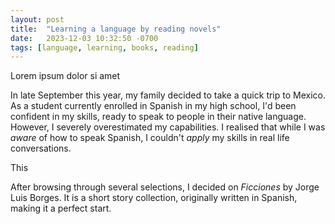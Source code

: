 ```yaml
---
layout: post
title:  "Learning a language by reading novels"
date:   2023-12-03 10:32:50 -0700
tags: [language, learning, books, reading]
---
```


Lorem ipsum dolor si amet

In late September this year, my family decided to take a quick trip to Mexico. As a student currently enrolled in Spanish in my high school, I'd been confident in my skills, ready to speak to people in their native language. However, I severely overestimated my capabilities. I realised that while I was _aware_ of how to speak Spanish, I couldn't _apply_ my skills in real life conversations.

This 

After browsing through several selections, I decided on _Ficciones_ by Jorge Luis Borges. It is a short story collection, originally written in Spanish, making it a perfect start.